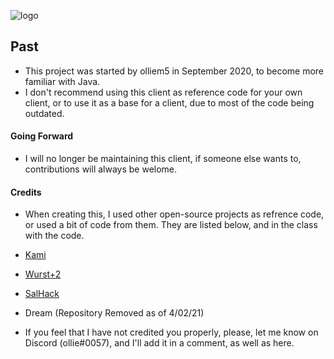 ![logo](https://github.com/olliem5/past/blob/master/src/main/resources/assets/pastclient/pastbanner.png)

## Past
* This project was started by olliem5 in September 2020, to become more familiar with Java.
* I don't recommend using this client as reference code for your own client, or to use it as a base for a client, due to most of the code being outdated.

#### Going Forward
* I will no longer be maintaining this client, if someone else wants to, contributions will always be welome.

#### Credits
* When creating this, I used other open-source projects as refrence code, or used a bit of code from them. They are listed below, and in the class with the code.

* [Kami](https://github.com/zeroeightysix/KAMI)
* [Wurst+2](https://github.com/TrvsF/wurstplus-two)
* [SalHack](https://github.com/ionar2/spidermod)
* Dream (Repository Removed as of 4/02/21)

* If you feel that I have not credited you properly, please, let me know on Discord (ollie#0057), and I'll add it in a comment, as well as here.
